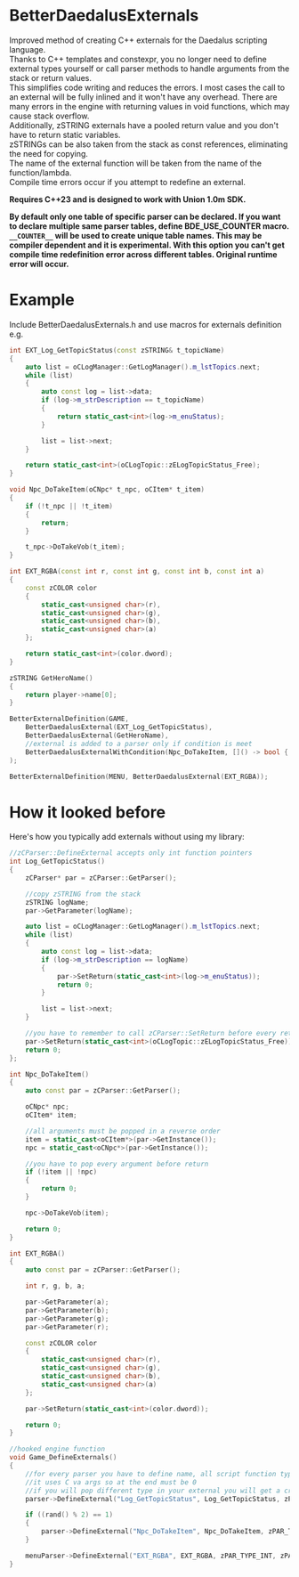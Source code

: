 # BetterDaedalusExternals
Improved method of creating C++ externals for the Daedalus scripting language. <br>
Thanks to C++ templates and constexpr, you no longer need to define external types yourself or call parser methods to handle arguments from the stack or return values. <br>
This simplifies code writing and reduces the errors. I most cases the call to an external will be fully inlined and it won't have any overhead.
There are many errors in the engine with returning values in void functions, which may cause stack overflow.<br>
Additionally, zSTRING externals have a pooled return value and you don't have to return static variables.<br>
zSTRINGs can be also taken from the stack as const references, eliminating the need for copying.<br>
The name of the external function will be taken from the name of the function/lambda.<br>
Compile time errors occur if you attempt to redefine an external.<br>

**Requires C++23 and is designed to work with Union 1.0m SDK.**

**By default only one table of specific parser can be declared. If you want to declare multiple same parser tables, define BDE_USE_COUNTER macro. `__COUNTER__` will be used to create unique table names. This may be compiler dependent and it is experimental. With this option you can't get compile time redefinition error across different tables. Original runtime error will occur.**

# Example
Include BetterDaedalusExternals.h and use macros for externals definition e.g.
```cpp
int EXT_Log_GetTopicStatus(const zSTRING& t_topicName)
{
	auto list = oCLogManager::GetLogManager().m_lstTopics.next;
	while (list)
	{
		auto const log = list->data;
		if (log->m_strDescription == t_topicName)
		{
			return static_cast<int>(log->m_enuStatus);
		}

		list = list->next;
	}

	return static_cast<int>(oCLogTopic::zELogTopicStatus_Free);
}

void Npc_DoTakeItem(oCNpc* t_npc, oCItem* t_item)
{
	if (!t_npc || !t_item)
	{
		return;
	}

	t_npc->DoTakeVob(t_item);
}

int EXT_RGBA(const int r, const int g, const int b, const int a)
{
	const zCOLOR color
	{
		static_cast<unsigned char>(r),
		static_cast<unsigned char>(g),
		static_cast<unsigned char>(b),
		static_cast<unsigned char>(a)
	};

	return static_cast<int>(color.dword);
}

zSTRING GetHeroName()
{
	return player->name[0];
}

BetterExternalDefinition(GAME,
	BetterDaedalusExternal(EXT_Log_GetTopicStatus),
	BetterDaedalusExternal(GetHeroName),
	//external is added to a parser only if condition is meet
	BetterDaedalusExternalWithCondition(Npc_DoTakeItem, []() -> bool { return (rand() % 2) == 1; })
);

BetterExternalDefinition(MENU, BetterDaedalusExternal(EXT_RGBA));

```

# How it looked before
Here's how you typically add externals without using my library:
```cpp
//zCParser::DefineExternal accepts only int function pointers
int Log_GetTopicStatus()
{
	zCParser* par = zCParser::GetParser();

	//copy zSTRING from the stack
	zSTRING logName;
	par->GetParameter(logName);

	auto list = oCLogManager::GetLogManager().m_lstTopics.next;
	while (list)
	{
		auto const log = list->data;
		if (log->m_strDescription == logName)
		{
			par->SetReturn(static_cast<int>(log->m_enuStatus));
			return 0;
		}

		list = list->next;
	}

	//you have to remember to call zCParser::SetReturn before every return of a C++ function.
	par->SetReturn(static_cast<int>(oCLogTopic::zELogTopicStatus_Free));
	return 0;
};

int Npc_DoTakeItem()
{
	auto const par = zCParser::GetParser();

	oCNpc* npc;
	oCItem* item;

	//all arguments must be popped in a reverse order
	item = static_cast<oCItem*>(par->GetInstance());
	npc = static_cast<oCNpc*>(par->GetInstance());

	//you have to pop every argument before return
	if (!item || !npc)
	{
		return 0;
	}

	npc->DoTakeVob(item);

	return 0;
}

int EXT_RGBA()
{
	auto const par = zCParser::GetParser();

	int r, g, b, a;

	par->GetParameter(a);
	par->GetParameter(b);
	par->GetParameter(g);
	par->GetParameter(r);

	const zCOLOR color
	{
		static_cast<unsigned char>(r),
		static_cast<unsigned char>(g),
		static_cast<unsigned char>(b),
		static_cast<unsigned char>(a)
	};

	par->SetReturn(static_cast<int>(color.dword));

	return 0;
}

//hooked engine function
void Game_DefineExternals()
{
	//for every parser you have to define name, all script function types and return value
	//it uses C va args so at the end must be 0
	//if you will pop different type in your external you will get a crash
	parser->DefineExternal("Log_GetTopicStatus", Log_GetTopicStatus, zPAR_TYPE_INT, zPAR_TYPE_STRING, 0);

	if ((rand() % 2) == 1)
	{
		parser->DefineExternal("Npc_DoTakeItem", Npc_DoTakeItem, zPAR_TYPE_VOID, zPAR_TYPE_INSTANCE, zPAR_TYPE_INSTANCE, 0);
	}

	menuParser->DefineExternal("EXT_RGBA", EXT_RGBA, zPAR_TYPE_INT, zPAR_TYPE_INT, zPAR_TYPE_INT, zPAR_TYPE_INT, zPAR_TYPE_INT, 0);
}

```
